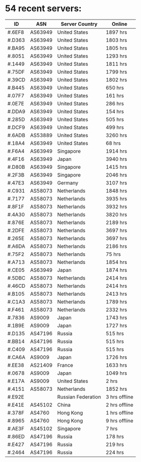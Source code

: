 # 54 recent servers:

| ID | ASN | Server Country | Online |
| ------ | ------ | ------ | ------ |
| #.6EF8 | AS63949 | United States | 1897 hrs |
| #.D363 | AS63949 | United States | 1803 hrs |
| #.BA95 | AS63949 | United States | 1805 hrs |
| #.8051 | AS63949 | United States | 1293 hrs |
| #.1449 | AS63949 | United States | 1811 hrs |
| #.75DF | AS63949 | United States | 1799 hrs |
| #.39CD | AS63949 | United States | 1802 hrs |
| #.B445 | AS63949 | United States | 650 hrs |
| #.07F7 | AS63949 | United States | 161 hrs |
| #.0E7E | AS63949 | United States | 286 hrs |
| #.DDA9 | AS63949 | United States | 154 hrs |
| #.285D | AS63949 | United States | 505 hrs |
| #.DCF9 | AS63949 | United States | 499 hrs |
| #.6ADB | AS53889 | United States | 3260 hrs |
| #.18A4 | AS63949 | United States | 68 hrs |
| #.F6A4 | AS63949 | Singapore | 1914 hrs |
| #.4F16 | AS63949 | Japan | 3940 hrs |
| #.D80B | AS63949 | Singapore | 1415 hrs |
| #.2F3B | AS63949 | Singapore | 2046 hrs |
| #.47E3 | AS63949 | Germany | 3107 hrs |
| #.C931 | AS58073 | Netherlands | 1848 hrs |
| #.7177 | AS58073 | Netherlands | 3935 hrs |
| #.8F1F | AS58073 | Netherlands | 3932 hrs |
| #.4A30 | AS58073 | Netherlands | 3820 hrs |
| #.876E | AS58073 | Netherlands | 2189 hrs |
| #.2DFE | AS58073 | Netherlands | 3697 hrs |
| #.265E | AS58073 | Netherlands | 3697 hrs |
| #.A6DA | AS58073 | Netherlands | 2186 hrs |
| #.75F2 | AS58073 | Netherlands | 75 hrs |
| #.A713 | AS58073 | Netherlands | 1854 hrs |
| #.CE05 | AS63949 | Japan | 1874 hrs |
| #.5DBC | AS58073 | Netherlands | 2414 hrs |
| #.46CD | AS58073 | Netherlands | 2414 hrs |
| #.B105 | AS58073 | Netherlands | 2413 hrs |
| #.C1A3 | AS58073 | Netherlands | 1789 hrs |
| #.F461 | AS58073 | Netherlands | 2332 hrs |
| #.7836 | AS9009 | Japan | 1743 hrs |
| #.1B9E | AS9009 | Japan | 1727 hrs |
| #.D135 | AS47196 | Russia | 515 hrs |
| #.BB14 | AS47196 | Russia | 515 hrs |
| #.C409 | AS47196 | Russia | 515 hrs |
| #.CA6A | AS9009 | Japan | 1726 hrs |
| #.EE38 | AS21409 | France | 1633 hrs |
| #.0678 | AS9009 | Japan | 1049 hrs |
| #.E17A | AS9009 | United States | 2 hrs |
| #.4151 | AS58073 | Netherlands | 1852 hrs |
| #.E92E |  | Russian Federation | 3 hrs offline |
| #.E41E | AS45102 | China | 2 hrs offline |
| #.378F | AS4760 | Hong Kong | 1 hrs offline |
| #.8965 | AS4760 | Hong Kong | 9 hrs offline |
| #.AE3F | AS45102 | Singapore | 7 hrs |
| #.86ED | AS47196 | Russia | 178 hrs |
| #.E427 | AS47196 | Russia | 219 hrs |
| #.2464 | AS47196 | Russia | 224 hrs |

